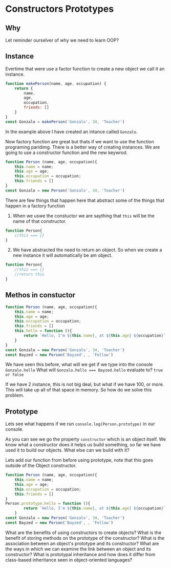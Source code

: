 #  Constructors Prototypes

## Why

Let reminder ourselver of why we need to learn OOP? 

## Instance

Evertime that were use a factor function to create a new object we call it an instance.
```js
function makePerson(name, age, occupation) {
    return {
        name,
        age,
        occupation,
        friends: []
    }
}
const Gonzalo = makePerson('Gonzalo', 34, 'Teacher')
```
In the example above I have created an intance called `Gonzalo`. 

Now factory function are great but thats if we want to use the function programing paridimg. There is a better way of creating instances. We are going to use a constructor function and the new keywrod. 

```js
function Person (name, age, occupation){
    this.name = name;
    this.age = age;
    this.occupation = occupation;
    this.friends = []
}
const Gonzalo = new Person('Gonzalo', 34, 'Teacher')
```

There are few things that happen here that abstract some of the things that happen in a factory function

1. When we uswe the constuctor we are saything that `this` will be the name of that constructor. 

```js
function Person{
    //this === {}
}
```
2. We have abstracted the need to return an object. So when we create a new instance it will automatically be am object.
```js
function Person{
    //this === {}
    //return this
}
```

## Methos in constuctor

```js
function Person (name, age, occupation){
    this.name = name;
    this.age = age;
    this.occupation = occupation;
    this.friends = []
    this.hello = function (){
        return `Hello, I'm ${this.name}, at ${this.age} ${occupation}`
    }
}
const Gonzalo = new Person('Gonzalo', 34, 'Teacher')
const Bayzed = new Person('Bayzed', , 'Fellow')

```
We have seen this before, what will we get if we type into the console `Gonzalo.hello`
What will `Gonzalo.hello === Bayzed.hello` evaluate to? `true or false`

If we have 2 instance, this is not big deal, but what if we have 100, or more. This will take up all of that space in memory. So how do we solve this problem. 


## Prototype 

Lets see what happens if we run `console.log(Person.prototype)` in our console. 

As you can see we go the property `constructor` which is an object itself. We know what a constructor does it helps us build something, so far we have used it to build our objects. What else can we build with it?

Lets add our function from before using prototype, note that this goes outside of the Object constructor. 

```js
function Person (name, age, occupation){
    this.name = name;
    this.age = age;
    this.occupation = occupation;
    this.friends = []
}
Person.prototype.hello = function (){
        return `Hello, I'm ${this.name}, at ${this.age} ${occupation}`
    }
const Gonzalo = new Person('Gonzalo', 34, 'Teacher')
const Bayzed = new Person('Bayzed', , 'Fellow')
```
What are the benefits of using constructors to create objects?
What is the benefit of storing methods on the prototype of the constructor?
What is the association between an object's prototype and its constructor?
What are the ways in which we can examine the link between an object and its constructor?
What is prototypal inheritance and how does it differ from class-based inheritance seen in object-oriented languages?



